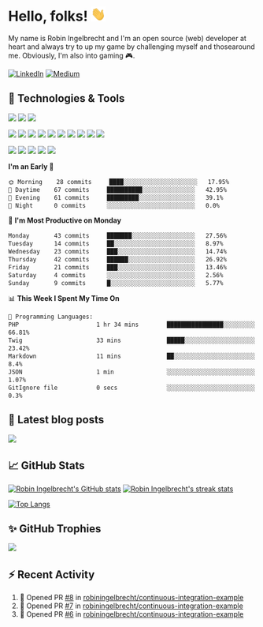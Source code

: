 # Hello, folks! <img src="https://raw.githubusercontent.com/robiningelbrecht/robiningelbrecht/master/wave.gif" width="30px">
 
My name is Robin Ingelbrecht and I'm an open source (web) developer at heart and always try to up my game by challenging myself and thosearound me.
Obviously, I'm also into gaming 🎮.

[![LinkedIn](https://img.shields.io/badge/LinkedIn-0D61B8?style=flat&logo=linkedin&logoColor=white&color=0D61B8)](https://linkedin.com/in/robin-ingelbrecht) 
[![Medium](https://img.shields.io/badge/Medium-2bbc8a?style=flat&logo=medium&logoColor=white&color=2bbc8a)](https://ingelbrechtrobin.medium.com/) 

## :wrench: Technologies & Tools
![](https://img.shields.io/badge/OS-Linux-informational?style=flat&logo=linux&logoColor=white&color=2bbc8a)
![](https://img.shields.io/badge/OS-Macos-informational?style=flat&logo=macos&logoColor=white&color=2bbc8a)
![](https://img.shields.io/badge/Editor-phpstorm-informational?style=flat&logo=phpstorm&logoColor=white&color=2bbc8a)

![](https://img.shields.io/badge/Code-Php-informational?style=flat&logo=php&logoColor=white&color=2bbc8a)
![](https://img.shields.io/badge/Framework-Symfony-informational?style=flat&logo=symfony&logoColor=white&color=2bbc8a)
![](https://img.shields.io/badge/Framework-Drupal-informational?style=flat&logo=drupal&logoColor=white&color=2bbc8a)
![](https://img.shields.io/badge/Framework-Laravel-informational?style=flat&logo=laravel&logoColor=white&color=2bbc8a)
![](https://img.shields.io/badge/Code-Python-informational?style=flat&logo=python&logoColor=white&color=2bbc8a)
![](https://img.shields.io/badge/Code-JavaScript-informational?style=flat&logo=javascript&logoColor=white&color=2bbc8a)
![](https://img.shields.io/badge/Code-css3-informational?style=flat&logo=css3&logoColor=white&color=2bbc8a)
![](https://img.shields.io/badge/Code-html5-informational?style=flat&logo=html5&logoColor=white&color=2bbc8a)
![](https://img.shields.io/badge/Code-chart.js-informational?style=flat&logo=chartdotjs&logoColor=white&color=2bbc8a)
![](https://img.shields.io/badge/Shell-Bash-informational?style=flat&logo=gnu-bash&logoColor=white&color=2bbc8a)

![](https://img.shields.io/badge/Tools-MySQL-informational?style=flat&logo=mysql&logoColor=white&color=2bbc8a)
![](https://img.shields.io/badge/Tools-MariaDB-informational?style=flat&logo=mariadb&logoColor=white&color=2bbc8a)
![](https://img.shields.io/badge/Tools-RabbitMQ-informational?style=flat&logo=rabbitmq&logoColor=white&color=2bbc8a)
![](https://img.shields.io/badge/Devops-Docker-informational?style=flat&logo=docker&logoColor=white&color=2bbc8a)
![](https://img.shields.io/badge/GitHub-continuous%20integration-informational?style=flat&logo=github%20actions&logoColor=white&color=2bbc8a)

<!--START_SECTION:waka-->
**I'm an Early 🐤** 

```text
🌞 Morning    28 commits     ████░░░░░░░░░░░░░░░░░░░░░   17.95% 
🌆 Daytime    67 commits     ██████████░░░░░░░░░░░░░░░   42.95% 
🌃 Evening    61 commits     █████████░░░░░░░░░░░░░░░░   39.1% 
🌙 Night      0 commits      ░░░░░░░░░░░░░░░░░░░░░░░░░   0.0%

```
📅 **I'm Most Productive on Monday** 

```text
Monday       43 commits     ███████░░░░░░░░░░░░░░░░░░   27.56% 
Tuesday      14 commits     ██░░░░░░░░░░░░░░░░░░░░░░░   8.97% 
Wednesday    23 commits     ███░░░░░░░░░░░░░░░░░░░░░░   14.74% 
Thursday     42 commits     ██████░░░░░░░░░░░░░░░░░░░   26.92% 
Friday       21 commits     ███░░░░░░░░░░░░░░░░░░░░░░   13.46% 
Saturday     4 commits      ░░░░░░░░░░░░░░░░░░░░░░░░░   2.56% 
Sunday       9 commits      █░░░░░░░░░░░░░░░░░░░░░░░░   5.77%

```


📊 **This Week I Spent My Time On** 

```text
💬 Programming Languages: 
PHP                      1 hr 34 mins        ████████████████░░░░░░░░░   66.81% 
Twig                     33 mins             █████░░░░░░░░░░░░░░░░░░░░   23.42% 
Markdown                 11 mins             ██░░░░░░░░░░░░░░░░░░░░░░░   8.4% 
JSON                     1 min               ░░░░░░░░░░░░░░░░░░░░░░░░░   1.07% 
GitIgnore file           0 secs              ░░░░░░░░░░░░░░░░░░░░░░░░░   0.3%

```


<!--END_SECTION:waka-->

## :pencil: Latest blog posts

<a target="_blank" href="https://ingelbrechtrobin.medium.com/"><img src="https://medium-rss-github.vercel.app/@ingelbrechtrobin/0,1,2,3?two-col" /></a>

## :chart_with_upwards_trend: GitHub Stats

[![Robin Ingelbrecht's GitHub stats](https://github-readme-stats.vercel.app/api?username=robiningelbrecht&count_private=true)](https://github.com/robiningelbrecht)
[![Robin Ingelbrecht's streak stats](https://github-readme-streak-stats.herokuapp.com/?user=robiningelbrecht)](https://github.com/robiningelbrecht)

[![Top Langs](https://github-readme-stats.vercel.app/api/top-langs/?username=robiningelbrecht&layout=compact)](https://github.com/robiningelbrecht) 

 ## :sparkles: GitHub Trophies
 
![](https://github-profile-trophy.vercel.app/?username=robiningelbrecht&theme=chalk&no-frame=false&no-bg=true&margin-w=4)
 
 ## :zap: Recent Activity

<!--START_SECTION:activity-->
1. 💪 Opened PR [#8](https://github.com/robiningelbrecht/continuous-integration-example/pull/8) in [robiningelbrecht/continuous-integration-example](https://github.com/robiningelbrecht/continuous-integration-example)
2. 💪 Opened PR [#7](https://github.com/robiningelbrecht/continuous-integration-example/pull/7) in [robiningelbrecht/continuous-integration-example](https://github.com/robiningelbrecht/continuous-integration-example)
3. 💪 Opened PR [#6](https://github.com/robiningelbrecht/continuous-integration-example/pull/6) in [robiningelbrecht/continuous-integration-example](https://github.com/robiningelbrecht/continuous-integration-example)
<!--END_SECTION:activity-->
